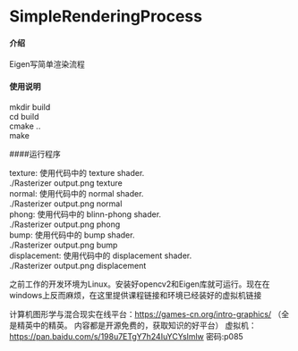 # SimpleRenderingProcess

#### 介绍
Eigen写简单渲染流程


#### 使用说明  
mkdir build   
cd build    
cmake ..   
make    

####运行程序  

texture: 使用代码中的 texture shader.  
  ./Rasterizer output.png texture  
normal: 使用代码中的 normal shader.  
  ./Rasterizer output.png normal  
phong: 使用代码中的 blinn-phong shader.  
  ./Rasterizer output.png phong  
bump: 使用代码中的 bump shader.  
  ./Rasterizer output.png bump  
displacement: 使用代码中的 displacement shader.  
  ./Rasterizer output.png displacement  


之前工作的开发环境为Linux。安装好opencv2和Eigen库就可运行。现在在windows上反而麻烦，在这里提供课程链接和环境已经装好的虚拟机链接
   

计算机图形学与混合现实在线平台：https://games-cn.org/intro-graphics/ （全是精英中的精英。 内容都是开源免费的，获取知识的好平台）
虚拟机：https://pan.baidu.com/s/198u7ETgY7h24IuYCYslmlw 密码:p085